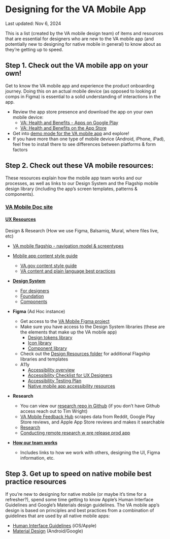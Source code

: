 # Designing for the VA Mobile App  

Last updated: Nov 6, 2024

This is a list (created by the VA mobile design team) of items and resources that are essential for designers who are new to the VA mobile app (and potentially new to designing for native mobile in general) to know about as they’re getting up to speed.


## Step 1. Check out the VA mobile app on your own!

Get to know the VA mobile app and experience the product onboarding journey. Doing this on an actual mobile device (as opposed to looking at comps in Figma) is essential to a solid understanding of interactions in the app.


* Review the app store presence and download the app on your own mobile device:
    * [VA: Health and Benefits - Apps on Google Play](https://play.google.com/store/apps/details?id=gov.va.mobileapp&hl=en_US&pli=1)
    * [VA: Health and Benefits on the App Store](https://apps.apple.com/us/app/va-health-and-benefits/id1559609596) 
* Get into [demo mode for the VA mobile app](https://github.com/department-of-veterans-affairs/va.gov-team/tree/master/products/va-mobile-app/Mobile%20Demo%20Mode) and explore!
* If you have more than one type of mobile device (Android, iPhone, iPad), feel free to install there to see differences between platforms & form factors


## Step 2. Check out these VA mobile resources:

These resources explain how the mobile app team works and our processes, as well as links to our Design System and the Flagship mobile design library (including the app’s screen templates, patterns & components).



### [VA Mobile Doc site](https://department-of-veterans-affairs.github.io/va-mobile-app/)
#### [UX Resources](https://department-of-veterans-affairs.github.io/va-mobile-app/docs/UX/Resources) 
Design & Research (How we use Figma, Balsamiq, Mural, where files live, etc) 
  * [VA mobile flagship - navigation model & screentypes](https://department-of-veterans-affairs.github.io/va-mobile-app/docs/Flagship%20design%20library/Templates/Overview) 
  * [Mobile app content style guide](https://department-of-veterans-affairs.github.io/va-mobile-app/docs/Flagship%20design%20library/Content/content-style-guide)
    * [VA.gov content style guide](https://design.va.gov/content-style-guide/)
    * [VA content and plain language best practices](https://github.com/department-of-veterans-affairs/va.gov-team/blob/master/platform/content/content-best-practices.md)
* [**Design System**](https://department-of-veterans-affairs.github.io/va-mobile-app/design/Intro)
    * [For designers](https://department-of-veterans-affairs.github.io/va-mobile-app/design/About/designers)
    * [Foundation](https://department-of-veterans-affairs.github.io/va-mobile-app/design/Foundation/)
    * [Components](https://department-of-veterans-affairs.github.io/va-mobile-app/design/Components/Alerts%20and%20progress/Alert)
* **Figma** (Ad Hoc instance) 
  * Get access to the [VA Mobile Figma project](https://www.figma.com/files/827597988283174959/team/1114266503868297401) 
  * Make sure you have access to the Design System libraries (these are the elements  that make up the VA mobile app)
      * [Design tokens library](https://www.figma.com/design/rdLIEaC9rVwX70QbIGkMvG/%F0%9F%93%90-Design-Tokens-Library---Design-System---VA-Mobile?m=auto)
      * [Icon library](https://www.figma.com/design/X8gXRl1MaRAE7lKcwgr5Rj/%F0%9F%93%90-Icon-Library---Design-System---VA-Mobile?m=auto)
      * [Component library](https://www.figma.com/design/Zzt8z60hCtdEzXx2GFWghH/%F0%9F%93%90-Component-Library---Design-System---VA-Mobile?m=auto)
  * Check out the [Design Resources folder](https://www.figma.com/files/827597988283174959/project/60961499) for additional Flagship libraries and templates
  * A11y
    * [Accessibility overview](https://department-of-veterans-affairs.github.io/va-mobile-app/docs/QA/QualityAssuranceProcess/Accessibility/)
    * [Accessibility Checklist for UX Designers](https://department-of-veterans-affairs.github.io/va-mobile-app/docs/QA/QualityAssuranceProcess/Accessibility/a11y-checklist-ux-designers)
    * [Accessibility Testing Plan](https://department-of-veterans-affairs.github.io/va-mobile-app/docs/QA/QualityAssuranceProcess/Accessibility/testing-plan)
    * [Native mobile app accessibility resources](https://department-of-veterans-affairs.github.io/va-mobile-app/docs/QA/QualityAssuranceProcess/Accessibility/resources)
* **Research**
    * You can view our [research repo in Github](https://github.com/department-of-veterans-affairs/va.gov-team/tree/master/products/va-mobile-app/ux-research) (if you don’t have Github access reach out to Tim Wright)
    * [VA Mobile Feedback Hub](https://feedback-hub-e659c24714b9.herokuapp.com/) scrapes data from Reddit, Google Play Store reviews, and Apple App Store reviews and makes it searchable
    * [Research](https://department-of-veterans-affairs.github.io/va-mobile-app/docs/UX/Foundations/Research/)
    * [Conducting remote research w pre release prod app](https://github.com/department-of-veterans-affairs/va.gov-team/blob/master/products/va-mobile-app/ux-research/research-operations/research-pre-release-prod-app-build-how-to.md)
    
* [**How our team works**](https://department-of-veterans-affairs.github.io/va-mobile-app/docs/UX/How-We-Work/)
   * Includes links to how we work with others, designing the UI, Figma information, etc.

## Step 3. Get up to speed on native mobile best practice resources

If you’re new to designing for native mobile (or maybe it’s time for a refresher?), spend some time getting to know Apple’s Human Interface Guidelines and Google’s Materials design guidelines. The VA mobile app’s design is based on principles and best practices from a combination of guidelines that are used by all native mobile apps:



* [Human Interface Guidelines](https://developer.apple.com/design/human-interface-guidelines/designing-for-ios) (iOS/Apple) 
* [Material Design](https://m3.material.io/) (Android/Google)  
